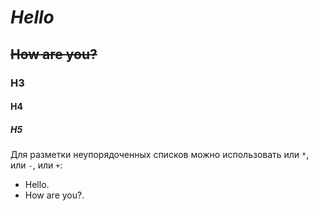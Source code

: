 # **_Hello_**
## ~~How are you?~~
### H3
#### H4
##### H5
Для разметки неупорядоченных списков можно использовать или `*`, или `-`, или `+`:
- Hello.
- How are you?.
